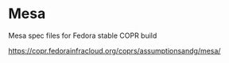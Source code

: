 Mesa
====
Mesa spec files for Fedora stable COPR build

https://copr.fedorainfracloud.org/coprs/assumptionsandg/mesa/